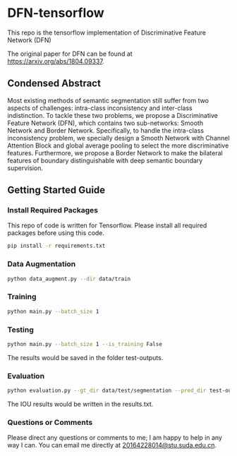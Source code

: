 # DFN-tensorflow
This repo is the tensorflow implementation of Discriminative Feature Network (DFN)

The original paper for DFN can be found at https://arxiv.org/abs/1804.09337.

## Condensed Abstract

Most existing methods of semantic segmentation still suffer from two aspects of challenges: intra-class inconsistency and inter-class indistinction. To tackle these two problems, we propose a Discriminative Feature Network (DFN), which contains two sub-networks: Smooth Network and Border Network. Specifically, to handle the intra-class inconsistency problem, we specially design a Smooth Network with Channel Attention Block and global average pooling to select the more discriminative features. Furthermore, we propose a Border Network to make the bilateral features of boundary distinguishable with deep semantic boundary supervision. 

## Getting Started Guide

### Install Required Packages
This repo of code is written for Tensorflow. Please install all required packages before using this code.
```bash
pip install -r requirements.txt
```

### Data Augmentation
```bash
python data_augment.py --dir data/train
```

### Training
```bash
python main.py --batch_size 1
```

### Testing
```bash
python main.py --batch_size 1 --is_training False
```
The results would be saved in the folder test-outputs.

### Evaluation
```bash
python evaluation.py --gt_dir data/test/segmentation --pred_dir test-outputs --result_txt results.txt
```
The IOU results would be written in the results.txt.

### Questions or Comments

Please direct any questions or comments to me; I am happy to help in any way I can. You can email me directly at 20164228014@stu.suda.edu.cn.
